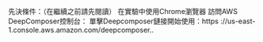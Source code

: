 先決條件：（在繼續之前請先閱讀）
在實驗中使用Chrome瀏覽器
訪問AWS DeepComposer控制台：
單擊Deepcomposer鏈接開始使用：https ://us-east-1.console.aws.amazon.com/deepcomposer..

